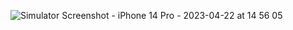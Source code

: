 ![Simulator Screenshot - iPhone 14 Pro - 2023-04-22 at 14 56 05](https://user-images.githubusercontent.com/55911470/233783411-c040e199-53bd-4baa-ab95-9b01152c4df3.png)
